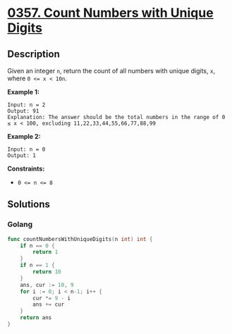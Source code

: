 # [0357. Count Numbers with Unique Digits](https://leetcode-cn.com/problems/count-numbers-with-unique-digits/)



## Description


Given an integer `n`, return the count of all numbers with unique digits, `x`, where `0 <= x < 10n`.

 

**Example 1:**

```
Input: n = 2
Output: 91
Explanation: The answer should be the total numbers in the range of 0 ≤ x < 100, excluding 11,22,33,44,55,66,77,88,99
```

**Example 2:**

```
Input: n = 0
Output: 1
```

 

**Constraints:**

- `0 <= n <= 8`







## Solutions

<!-- tabs:start -->

### **Golang**

```go
func countNumbersWithUniqueDigits(n int) int {
    if n == 0 {
        return 1
    }
    if n == 1 {
        return 10
    }
    ans, cur := 10, 9
    for i := 0; i < n-1; i++ {
        cur *= 9 - i
        ans += cur
    }
    return ans
}
```

<!-- tabs:end -->